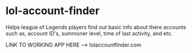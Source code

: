 # lol-account-finder
Helps league of Legends players find out basic info about there accounts such as, account ID's, summoner level, time of last activity, and etc.

LINK TO WORKING APP HERE --> lolaccountfinder.com

